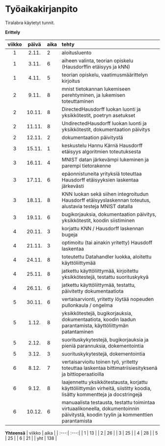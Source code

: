 # Työaikakirjanpito

Tiralabra käytetyt tunnit. 

**Erittely**

| viikko | päivä | aika | tehty  |
| :---: | :----:|:-----| :-----|
| 1 | 2.11.  | 2    | aloitusluento |
| 1 | 3.11.  | 6    | aiheen valinta, teorian opiskelu (Hausdorffin etäisyys ja kNN) |
| 1 | 4.11.  | 5    | teorian opiskelu, vaatimusmäärittelyn kirjoitus |
| 2 | 9.11.  | 8    | mnist tietokannan lukemiseen perehtyminen, ja lukemisen toteuttaminen |
| 2 | 10.11. | 8    | DirectedHausdorff luokan luonti ja yksikkötestit, poetryn asetukset |
| 2 | 11.11. | 8    | UndirectedHausdorff luokan luonti ja yksikkötestit, dokumentaation päivitys |
| 2 | 12.11. | 2    | dokumentaation päivitystä |
| 3 | 15.11. | 1    | keskustelu Hannu Kärnä Hausdorff etäisyys algoritmien toteutuksesta |
| 3 | 16.11. | 4    | MNIST datan järkevämpi lukeminen ja parempi tietorakenne |
| 3 | 17.11. | 6    | epäonnistuneita yrityksiä toteuttaa Hausdorff etäisyyksien laskentaa järkevästi |
| 3 | 18.11. | 8    | KNN luokan sekä siihen integroitudun Hausdorff etäisyyslaskennan toteutus, alustavia testeja MNIST datalla |
| 3 | 19.11. | 6    | bugikorjauksia, dokumentaation päivitys, yksikkötestit, koodin siistiminen |
| 4 | 20.11. | 3    | korjattu KNN / Hausdorff laskennan bugeja |
| 4 | 21.11. | 3    | optimoitu (tai ainakin yritetty) Hausdoff laskentaa |
| 4 | 24.11. | 8    | toteutettu Datahandler luokka, aloitettu käyttöliittymää |
| 4 | 25.11. | 8    | jatkettu käyttöliittymää, kirjoitettu yksikkötestejä, testattu suorituskykyä |
| 4 | 26.11. | 6    | jatkettu käyttöliittymää, testattu, päivitetty dokumentaatiota |
| 5 | 30.11. | 6    | vertaisarvionti, yritetty löytää nopeuden pullonkaula / ongelma |
| 5 | 1.12. |  8    | yksikkötestejä, bugikorjauksia, dokumentaatiota, koodin laadun parantamista, käyttöliittymän patantaminen |
| 5 | 2.12. |  8    | suorituskykytestejä, bugikorjauksia ja pieniä parannuksia, dokementointia |
| 5 | 3.12. |  3    | suorituskykytestejä, dokementointia |
| 6 | 8.12. |  7    | vertaisarvioitu toinen työ, yritetty toteuttaa laskentaa bittimatriisiesityksenä ja bittioperaatioilla |
| 6 | 9.12. |  8    | laajennettu yksikkötestausta, korjattu käyttöliittymän virheitä, siistitty koodia, lisätty kommentteja ja docstringejä |
| 6 | 10.12. |  6   | manuaalista testausta, testattu toimintaa virtuaalikoneella, dokumentoinnin päivitystä, koodin tyylin ja kommenttien parantamista |



**Yhteensä**
| viikko | aika |
| :---:| :---:|
| 1   | 13   |
| 2   | 26   | 
| 3   | 25   | 
| 4   | 28   | 
| 5   | 25   | 
| 6   | 21   | 
| yht | 138 |

